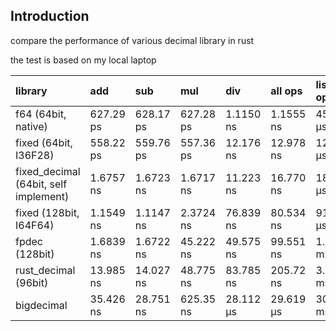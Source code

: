 ## Introduction

compare the performance of various decimal library in rust

the test is based on my local laptop

| library                               | add       | sub       | mul       | div       | all ops   | list of ops |
|:--------------------------------------|:----------|:----------|:----------|:----------|:----------|:------------|
| f64 (64bit, native)                   | 627.29 ps | 628.17 ps | 627.28 ps | 1.1150 ns | 1.1555 ns | 45.528 µs   |
| fixed (64bit, I36F28)                 | 558.22 ps | 559.76 ps | 557.36 ps | 12.176 ns | 12.978 ns | 129.19 µs   |
| fixed_decimal (64bit, self implement) | 1.6757 ns | 1.6723 ns | 1.6717 ns | 11.223 ns | 16.770 ns | 180.04 µs   |
| fixed (128bit, I64F64)                | 1.1549 ns | 1.1147 ns | 2.3724 ns | 76.839 ns | 80.534 ns | 915.31 µs   |
| fpdec (128bit)                        | 1.6839 ns | 1.6722 ns | 45.222 ns | 49.575 ns | 99.551 ns | 1.1969 ms   |
| rust_decimal (96bit)                  | 13.985 ns | 14.027 ns | 48.775 ns | 83.785 ns | 205.72 ns | 3.8191 ms   |
| bigdecimal                            | 35.426 ns | 28.751 ns | 625.35 ns | 28.112 µs | 29.619 µs | 307.07 ms   |
